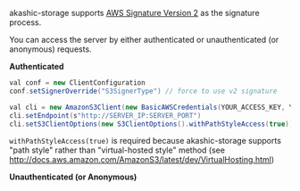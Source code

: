 akashic-storage supports [AWS Signature Version 2](http://docs.aws.amazon.com/AmazonS3/latest/dev/S3_Authentication2.html) as the signature process.

You can access the server by either authenticated or unauthenticated (or anonymous) requests.

**Authenticated**

```java
val conf = new ClientConfiguration
conf.setSignerOverride("S3SignerType") // force to use v2 signature

val cli = new AmazonS3Client(new BasicAWSCredentials(YOUR_ACCESS_KEY, YOUR_SECRET_KEY), conf)
cli.setEndpoint(s"http://SERVER_IP:SERVER_PORT")
cli.setS3ClientOptions(new S3ClientOptions().withPathStyleAccess(true))
```

`withPathStyleAccess(true)` is required because akashic-storage supports "path style" rather than "virtual-hosted style" method (see http://docs.aws.amazon.com/AmazonS3/latest/dev/VirtualHosting.html)

**Unauthenticated (or Anonymous)**
